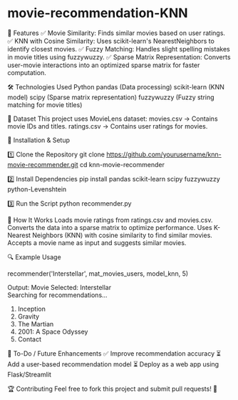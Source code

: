 # movie-recommendation-KNN

📌 Features
✅ Movie Similarity: Finds similar movies based on user ratings.
✅ KNN with Cosine Similarity: Uses scikit-learn's NearestNeighbors to identify closest movies.
✅ Fuzzy Matching: Handles slight spelling mistakes in movie titles using fuzzywuzzy.
✅ Sparse Matrix Representation: Converts user-movie interactions into an optimized sparse matrix for faster computation.

🛠️ Technologies Used
    Python
    pandas (Data processing)
    scikit-learn (KNN model)
    scipy (Sparse matrix representation)
    fuzzywuzzy (Fuzzy string matching for movie titles)

📂 Dataset
This project uses MovieLens dataset:
    movies.csv → Contains movie IDs and titles.
    ratings.csv → Contains user ratings for movies.

🚀 Installation & Setup

1️⃣ Clone the Repository
git clone https://github.com/yourusername/knn-movie-recommender.git
cd knn-movie-recommender

2️⃣ Install Dependencies
pip install pandas scikit-learn scipy fuzzywuzzy python-Levenshtein

3️⃣ Run the Script
python recommender.py

🎯 How It Works
    Loads movie ratings from ratings.csv and movies.csv.
    Converts the data into a sparse matrix to optimize performance.
    Uses K-Nearest Neighbors (KNN) with cosine similarity to find similar movies.
    Accepts a movie name as input and suggests similar movies.


🔍 Example Usage

recommender('Interstellar', mat_movies_users, model_knn, 5)

Output:
Movie Selected: Interstellar  
Searching for recommendations...  
1. Inception  
2. Gravity  
3. The Martian  
4. 2001: A Space Odyssey  
5. Contact  

📜 To-Do / Future Enhancements
    ✅ Improve recommendation accuracy
    ⏳ Add a user-based recommendation model
    ⏳ Deploy as a web app using Flask/Streamlit

🏆 Contributing
Feel free to fork this project and submit pull requests! 🎉
